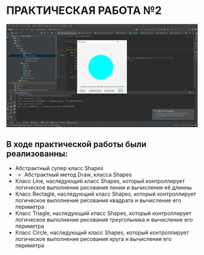 # ПРАКТИЧЕСКАЯ РАБОТА №2
![ОКНО ПРОГРАММЫ](1.PNG)
## В ходе практической работы были реализованны:
- Абстрактный супер класс Shapes
- - Абстрактный метод Draw, класса Shapes
- Класс Line, наследующий класс Shapes, который контроллирует логическое выполнение рисования линии и вычисления её длинны
- Класс Rectagle, наследующий класс Shapes, который контроллирует логическое выполнение рисования квадрата и вычисление его периметра
- Класс Triagle, наследующий класс Shapes, который контроллирует логическое выполнение рисования треугольника и вычисление его периметра
- Класс Circle, наследующий класс Shapes, который контроллирует логическое выполнение рисования круга и вычисления его периметра
